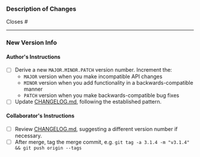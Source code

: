 ### Description of Changes

Closes # <!-- Issue number this PR addresses. If none, remove this line. -->

---

### New Version Info

#### Author's Instructions

- [ ] Derive a new `MAJOR.MINOR.PATCH` version number. Increment the:
  - `MAJOR` version when you make incompatible API changes
  - `MINOR` version when you add functionality in a backwards-compatible manner
  - `PATCH` version when you make backwards-compatible bug fixes
- [ ] Update [CHANGELOG.md](https://github.com/scrooloose/nerdtree/blob/master/CHANGELOG.md), following the established pattern.

#### Collaborator's Instructions

- [ ] Review [CHANGELOG.md](https://github.com/scrooloose/nerdtree/blob/master/CHANGELOG.md), suggesting a different version number if necessary.
- [ ] After merge, tag the merge commit, e.g. `git tag -a 3.1.4 -m "v3.1.4" && git push origin --tags`
